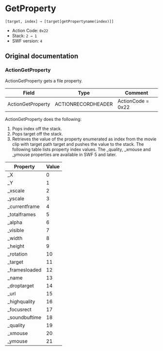 # GetProperty

```
[target, index] → [target[getPropertyname(index)]]
```

- Action Code: `0x22`
- Stack: `2 → 1`
- SWF version: `4`

## Original documentation

### ActionGetProperty

ActionGetProperty gets a file property.

| Field             | Type               | Comment           |
|-------------------|--------------------|-------------------|
| ActionGetProperty | ACTIONRECORDHEADER | ActionCode = 0x22 |

ActionGetProperty does the following:
1. Pops index off the stack.
2. Pops target off the stack.
3. Retrieves the value of the property enumerated as index from the movie clip with target path target and
pushes the value to the stack.
The following table lists property index values. The _quality, _xmouse and _ymouse properties are available in
SWF 5 and later.


| Property          | Value              |
|-------------------|--------------------|
| _X                | 0                  |
| _Y                | 1                  |
| _xscale           | 2                  |
| _yscale           | 3                  |
| _currentframe     | 4                  |
| _totalframes      | 5                  |
| _alpha            | 6                  |
| _visible          | 7                  |
| _width            | 8                  |
| _height           | 9                  |
| _rotation         | 10                 |
| _target           | 11                 |
| _framesloaded     | 12                 |
| _name             | 13                 |
| _droptarget       | 14                 |
| _url              | 15                 |
| _highquality      | 16                 |
| _focusrect        | 17                 |
| _soundbuftime     | 18                 |
| _quality          | 19                 |
| _xmouse           | 20                 |
| _ymouse           | 21                 |
